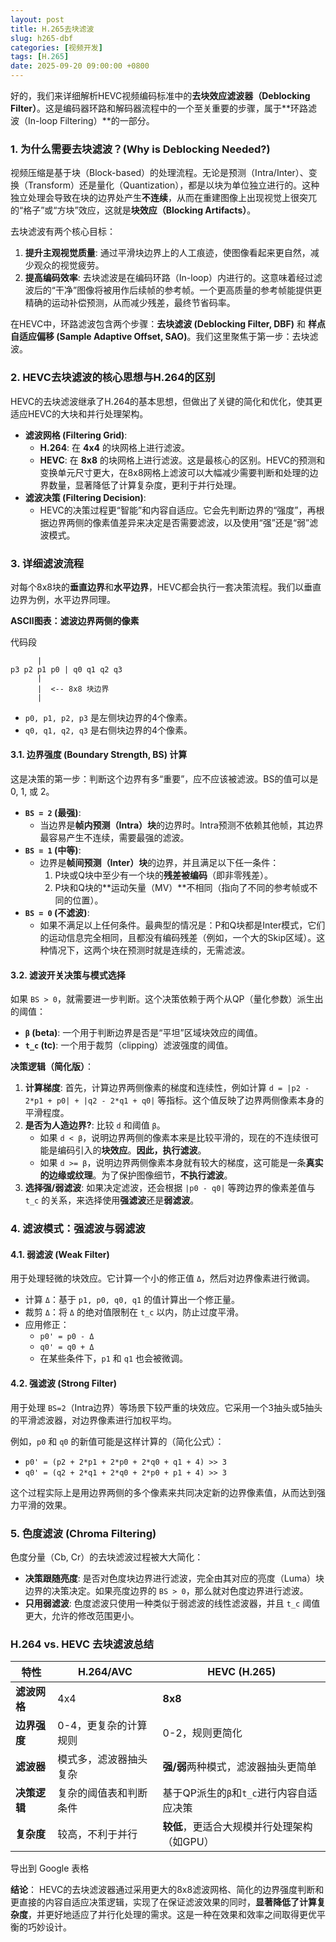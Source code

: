 ```yaml
---
layout: post
title: H.265去块滤波
slug: h265-dbf
categories: [视频开发]
tags: [H.265]
date: 2025-09-20 09:00:00 +0800
---
```


好的，我们来详细解析HEVC视频编码标准中的**去块效应滤波器（Deblocking Filter）**。这是编码器环路和解码器流程中的一个至关重要的步骤，属于**环路滤波（In-loop Filtering）**的一部分。



### 1. 为什么需要去块滤波？(Why is Deblocking Needed?)



视频压缩是基于块（Block-based）的处理流程。无论是预测（Intra/Inter）、变换（Transform）还是量化（Quantization），都是以块为单位独立进行的。这种独立处理会导致在块的边界处产生**不连续**，从而在重建图像上出现视觉上很突兀的“格子”或“方块”效应，这就是**块效应（Blocking Artifacts）**。

去块滤波有两个核心目标：

1.  **提升主观视觉质量**: 通过平滑块边界上的人工痕迹，使图像看起来更自然，减少观众的视觉疲劳。
1.  **提高编码效率**: 去块滤波是在编码环路（In-loop）内进行的。这意味着经过滤波后的“干净”图像将被用作后续帧的参考帧。一个更高质量的参考帧能提供更精确的运动补偿预测，从而减少残差，最终节省码率。

在HEVC中，环路滤波包含两个步骤：**去块滤波 (Deblocking Filter, DBF)** 和 **样点自适应偏移 (Sample Adaptive Offset, SAO)**。我们这里聚焦于第一步：去块滤波。



### 2. HEVC去块滤波的核心思想与H.264的区别



HEVC的去块滤波继承了H.264的基本思想，但做出了关键的简化和优化，使其更适应HEVC的大块和并行处理架构。

+   **滤波网格 (Filtering Grid)**:
    +   **H.264**: 在 **4x4** 的块网格上进行滤波。
    +   **HEVC**: 在 **8x8** 的块网格上进行滤波。这是最核心的区别。HEVC的预测和变换单元尺寸更大，在8x8网格上滤波可以大幅减少需要判断和处理的边界数量，显著降低了计算复杂度，更利于并行处理。
+   **滤波决策 (Filtering Decision)**:
    +   HEVC的决策过程更“智能”和内容自适应。它会先判断边界的“强度”，再根据边界两侧的像素值差异来决定是否需要滤波，以及使用“强”还是“弱”滤波模式。



### 3. 详细滤波流程



对每个8x8块的**垂直边界**和**水平边界**，HEVC都会执行一套决策流程。我们以垂直边界为例，水平边界同理。

**ASCII图表：滤波边界两侧的像素**

代码段

```
      |
p3 p2 p1 p0 | q0 q1 q2 q3
      |
      |  <-- 8x8 块边界
      |
```

+   `p0, p1, p2, p3` 是左侧块边界的4个像素。
+   `q0, q1, q2, q3` 是右侧块边界的4个像素。



#### 3.1. 边界强度 (Boundary Strength, BS) 计算



这是决策的第一步：判断这个边界有多“重要”，应不应该被滤波。BS的值可以是 0, 1, 或 2。

+   **`BS = 2` (最强)**:
    +   当边界是**帧内预测（Intra）块**的边界时。Intra预测不依赖其他帧，其边界最容易产生不连续，需要最强的滤波。
+   **`BS = 1` (中等)**:
    +   边界是**帧间预测（Inter）块**的边界，并且满足以下任一条件：
        1.  P块或Q块中至少有一个块的**残差被编码**（即非零残差）。
        1.  P块和Q块的**运动矢量（MV）**不相同（指向了不同的参考帧或不同的位置）。
+   **`BS = 0` (不滤波)**:
    +   如果不满足以上任何条件。最典型的情况是：P和Q块都是Inter模式，它们的运动信息完全相同，且都没有编码残差（例如，一个大的Skip区域）。这种情况下，这两个块在预测时就是连续的，无需滤波。



#### 3.2. 滤波开关决策与模式选择



如果 `BS > 0`，就需要进一步判断。这个决策依赖于两个从QP（量化参数）派生出的阈值：

+   **`β` (beta)**: 一个用于判断边界是否是“平坦”区域块效应的阈值。
+   **`t_c` (tc)**: 一个用于裁剪（clipping）滤波强度的阈值。

**决策逻辑（简化版）**：

1.  **计算梯度**: 首先，计算边界两侧像素的梯度和连续性，例如计算 `d = |p2 - 2*p1 + p0| + |q2 - 2*q1 + q0|` 等指标。这个值反映了边界两侧像素本身的平滑程度。
1.  **是否为人造边界?**: 比较 `d` 和阈值 `β`。
    +   如果 `d < β`，说明边界两侧的像素本来是比较平滑的，现在的不连续很可能是编码引入的**块效应**。**因此，执行滤波**。
    +   如果 `d >= β`，说明边界两侧像素本身就有较大的梯度，这可能是一条**真实的边缘或纹理**。为了保护图像细节，**不执行滤波**。
1.  **选择强/弱滤波**: 如果决定滤波，还会根据 `|p0 - q0|` 等跨边界的像素差值与 `t_c` 的关系，来选择使用**强滤波**还是**弱滤波**。



### 4. 滤波模式：强滤波与弱滤波





#### 4.1. 弱滤波 (Weak Filter)



用于处理轻微的块效应。它计算一个小的修正值 `Δ`，然后对边界像素进行微调。

+   计算 `Δ`：基于 `p1, p0, q0, q1` 的值计算出一个修正量。
+   裁剪 `Δ`：将 `Δ` 的绝对值限制在 `t_c` 以内，防止过度平滑。
+   应用修正：
    +   `p0' = p0 - Δ`
    +   `q0' = q0 + Δ`
    +   在某些条件下，`p1` 和 `q1` 也会被微调。



#### 4.2. 强滤波 (Strong Filter)



用于处理 `BS=2`（Intra边界）等场景下较严重的块效应。它采用一个3抽头或5抽头的平滑滤波器，对边界像素进行加权平均。

例如，`p0` 和 `q0` 的新值可能是这样计算的（简化公式）：

+   `p0' = (p2 + 2*p1 + 2*p0 + 2*q0 + q1 + 4) >> 3`
+   `q0' = (q2 + 2*q1 + 2*q0 + 2*p0 + p1 + 4) >> 3`

这个过程实际上是用边界两侧的多个像素来共同决定新的边界像素值，从而达到强力平滑的效果。



### 5. 色度滤波 (Chroma Filtering)



色度分量（Cb, Cr）的去块滤波过程被大大简化：

+   **决策跟随亮度**: 是否对色度块边界进行滤波，完全由其对应的亮度（Luma）块边界的决策决定。如果亮度边界的 `BS > 0`，那么就对色度边界进行滤波。
+   **只用弱滤波**: 色度滤波只使用一种类似于弱滤波的线性滤波器，并且 `t_c` 阈值更大，允许的修改范围更小。



### H.264 vs. HEVC 去块滤波总结



| 特性         | H.264/AVC              | HEVC (H.265)                                |
| ------------ | ---------------------- | ------------------------------------------- |
| **滤波网格** | 4x4                    | **8x8**                                     |
| **边界强度** | 0-4，更复杂的计算规则  | 0-2，规则更简化                             |
| **滤波器**   | 模式多，滤波器抽头复杂 | **强/弱**两种模式，滤波器抽头更简单         |
| **决策逻辑** | 复杂的阈值表和判断条件 | 基于QP派生的`β`和`t_c`进行内容自适应决策    |
| **复杂度**   | 较高，不利于并行       | **较低**，更适合大规模并行处理架构（如GPU） |

导出到 Google 表格

**结论**： HEVC的去块滤波器通过采用更大的8x8滤波网格、简化的边界强度判断和更直接的内容自适应决策逻辑，实现了在保证滤波效果的同时，**显著降低了计算复杂度**，并更好地适应了并行化处理的需求。这是一种在效果和效率之间取得更优平衡的巧妙设计。